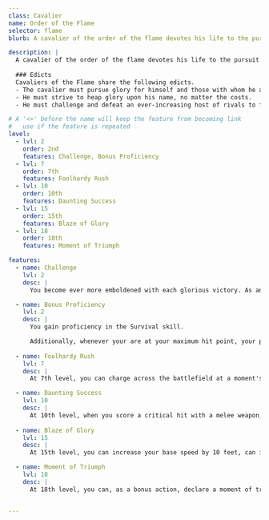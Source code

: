 ```yaml
---
class: Cavalier
name: Order of the Flame
selector: flame
blurb: A cavalier of the order of the flame devotes his life to the pursuit of personal glory.

description: |
  A cavalier of the order of the flame devotes his life to the pursuit of personal glory. Even if such pursuit puts his own life on the line, the cavalier pursues legendary status and the fame and glory associated with such renown.
  
  ### Edicts
  Cavaliers of the Flame share the following edicts.
  - The cavalier must pursue glory for himself and those with whom he associates. 
  - He must strive to heap glory upon his name, no matter the costs. 
  - He must challenge and defeat an ever-increasing host of rivals to further cement his illustrious reputation.

# A '<>' before the name will keep the feature from becoming link
#   use if the feature is repeated
level:
  - lvl: 2
    order: 2nd
    features: Challenge, Bonus Proficiency
  - lvl: 7
    order: 7th
    features: Foolhardy Rush
  - lvl: 10
    order: 10th
    features: Daunting Success
  - lvl: 15
    order: 15th
    features: Blaze of Glory
  - lvl: 18
    order: 18th
    features: Moment of Triumph

features:
  - name: Challenge
    lvl: 2
    desc: |
      You become ever more emboldened with each glorious victory. As an bonus action after reducing the target of your challenge to 0 hit points, you can elect to issue a new challenge to an opponent within 20 feet. This challenge does not count against your number of challenges per day. You gain a bonus on melee damage rolls against the target of you challenge equal to 2 times the number of consecutive challenges you have issued so far. As long as you continue to defeat targets and there are more opponents in range, you can continue to issue challenges indefinitely, with the bonus on damage rolls increasing with each subsequent foe.

  - name: Bonus Proficiency
    lvl: 2
    desc: |
      You gain proficiency in the Survival skill.

      Additionally, whenever your are at your maximum hit point, your proficiency bonus is doubled when making Intimidate check.
      
  - name: Foolhardy Rush
    lvl: 7
    desc: |
      At 7th level, you can charge across the battlefield at a moment's notice. Whenever you make an initiative check, as long as you roll an 11 or higher on the die, you can move up to your full movement as a reaction and you are not surprised. Instead, you can spend one superiority dice to allow you mount to move.

  - name: Daunting Success
    lvl: 10
    desc: |
      At 10th level, when you score a critical hit with a melee weapon, you can attempt an Intimidate check to demoralize all foes within 15 feet who can see you. If they fail at a Wisdom save against a DC equal to the result of the Intimidate check, they are frightened of you until the end of your next turn. On subsequent turns, you can use your action to extend the duration of this effect on all the frightened creature until the end of your next turn. This effect ends if the creature ends its turn out of line of sight or more than 60 feet away from you.
      
  - name: Blaze of Glory
    lvl: 15
    desc: |
      At 15th level, you can increase your base speed by 10 feet, can ignore difficult terrain, and gain a +1d4 bonus on attack rolls. This lasts for 1 minute. Once you use this ability, you can't use it again until you finish a short rest.

  - name: Moment of Triumph
    lvl: 18
    desc: |
      At 18th level, you can, as a bonus action, declare a moment of triumph. For until the start of your next turn, you have advantage on all rolls. Once you use this ability, you can't use it again until you finish a short rest.


---
```

